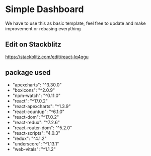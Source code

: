 # Simple Dashboard
We have to use this as basic template, feel free to update and make improvement or rebasing everything 

## Edit on Stackblitz
https://stackblitz.com/edit/react-lq4qgu

## package used 
- "apexcharts": "^3.30.0"
- "boxicons": "^2.0.9"
- "npm-watch": "^0.11.0"
- "react": "^17.0.2"
- "react-apexcharts": "^1.3.9"
- "react-countup": "^6.1.0"
- "react-dom": "^17.0.2"
- "react-redux": "^7.2.6"
- "react-router-dom": "^5.2.0"
- "react-scripts": "4.0.3"
- "redux": "^4.1.2"
- "underscore": "^1.13.1"
- "web-vitals": "^1.1.2"
